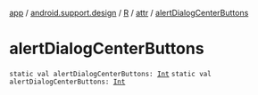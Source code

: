 [app](../../../index.md) / [android.support.design](../../index.md) / [R](../index.md) / [attr](index.md) / [alertDialogCenterButtons](./alert-dialog-center-buttons.md)

# alertDialogCenterButtons

`static val alertDialogCenterButtons: `[`Int`](https://kotlinlang.org/api/latest/jvm/stdlib/kotlin/-int/index.html)
`static val alertDialogCenterButtons: `[`Int`](https://kotlinlang.org/api/latest/jvm/stdlib/kotlin/-int/index.html)